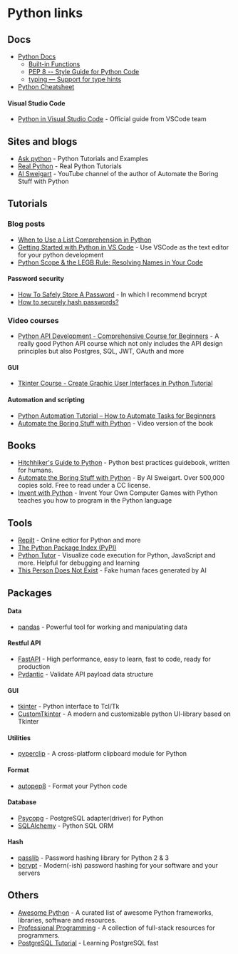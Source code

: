# Python links

## Docs

- [Python Docs](https://docs.python.org/3/)
  - [Built-in Functions](https://docs.python.org/3/library/functions.html)
  - [PEP 8 -- Style Guide for Python Code](https://www.python.org/dev/peps/pep-0008/)
  - [typing — Support for type hints](https://docs.python.org/3/library/typing.html)
- [Python Cheatsheet](https://www.pythoncheatsheet.org/)

#### Visual Studio Code

- [Python in Visual Studio Code](https://code.visualstudio.com/docs/languages/python) - Official guide from VSCode team

## Sites and blogs

- [Ask python](https://www.askpython.com/) - Python Tutorials and Examples
- [Real Python](https://realpython.com/) - Real Python Tutorials
- [Al Sweigart](https://www.youtube.com/@Albert10110) - YouTube channel of the author of Automate the Boring Stuff with Python

## Tutorials

### Blog posts

- [When to Use a List Comprehension in Python](https://realpython.com/list-comprehension-python/)
- [Getting Started with Python in VS Code](https://code.visualstudio.com/docs/python/python-tutorial) - Use VSCode as the text editor for your python development
- [Python Scope & the LEGB Rule: Resolving Names in Your Code](https://realpython.com/python-scope-legb-rule/)

#### Password security

- [How To Safely Store A Password](https://codahale.com/how-to-safely-store-a-password/) - In which I recommend bcrypt
- [How to securely hash passwords?](https://security.stackexchange.com/questions/211/how-to-securely-hash-passwords/31846#31846)

### Video courses

- [Python API Development - Comprehensive Course for Beginners](https://www.youtube.com/watch?v=0sOvCWFmrtA&t=17904s&ab_channel=freeCodeCamp.org) - A really good Python API course which not only includes the API design principles but also Postgres, SQL, JWT, OAuth and more

#### GUI

- [Tkinter Course - Create Graphic User Interfaces in Python Tutorial](https://www.youtube.com/watch?v=YXPyB4XeYLA)

#### Automation and scripting

- [Python Automation Tutorial – How to Automate Tasks for Beginners](https://www.youtube.com/watch?v=s8XjEuplx_U)
- [Automate the Boring Stuff with Python](https://www.youtube.com/playlist?list=PL0-84-yl1fUnRuXGFe_F7qSH1LEnn9LkW) - Video version of the book

## Books

- [Hitchhiker's Guide to Python](https://github.com/realpython/python-guide) - Python best practices guidebook, written for humans.
- [Automate the Boring Stuff with Python](https://automatetheboringstuff.com/) - By Al Sweigart. Over 500,000 copies sold. Free to read under a CC license.
- [Invent with Python](https://inventwithpython.com/invent4thed/) - Invent Your Own Computer Games with Python teaches you how to program in the Python language

## Tools

- [Repilt](https://replit.com/~) - Online edtior for Python and more
- [The Python Package Index (PyPI)](https://pypi.org/)
- [Python Tutor](https://pythontutor.com/) - Visualize code execution for Python, JavaScript and more. Helpful for debugging and learning
- [This Person Does Not Exist](https://thispersondoesnotexist.com/) - Fake human faces generated by AI

## Packages

#### Data

- [pandas](https://github.com/pandas-dev/pandas/) - Powerful tool for working and manipulating data

#### Restful API

- [FastAPI](https://fastapi.tiangolo.com/) - High performance, easy to learn, fast to code, ready for production
- [Pydantic](https://docs.pydantic.dev/) - Validate API payload data structure

#### GUI

- [tkinter](https://docs.python.org/3/library/tkinter.html) - Python interface to Tcl/Tk
- [CustomTkinter](https://github.com/TomSchimansky/CustomTkinter) - A modern and customizable python UI-library based on Tkinter

#### Utilities

- [pyperclip](https://pypi.org/project/pyperclip/) - A cross-platform clipboard module for Python

#### Format

- [autopep8](https://github.com/hhatto/autopep8) - Format your Python code

#### Database

- [Psycopg](https://www.psycopg.org/) - PostgreSQL adapter(driver) for Python
- [SQLAlchemy](https://www.sqlalchemy.org/) - Python SQL ORM

#### Hash

- [passlib](https://passlib.readthedocs.io/en/stable/) - Password hashing library for Python 2 & 3
- [bcrypt](https://github.com/pyca/bcrypt/) - Modern(-ish) password hashing for your software and your servers

## Others

- [Awesome Python](https://github.com/vinta/awesome-python) - A curated list of awesome Python frameworks, libraries, software and resources.
- [Professional Programming](https://github.com/charlax/professional-programming) - A collection of full-stack resources for programmers.
- [PostgreSQL Tutorial](https://www.postgresqltutorial.com/) - Learning PostgreSQL fast
